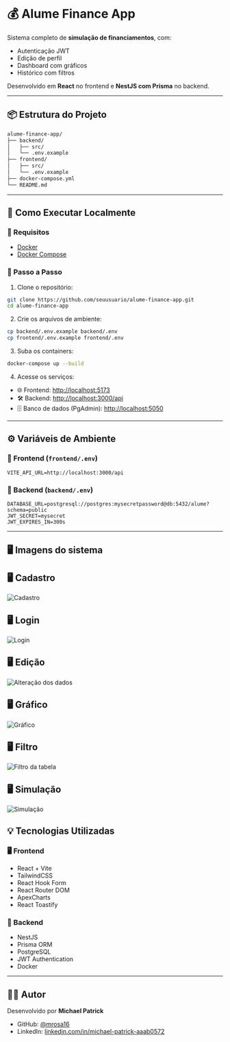 # 💰 Alume Finance App

Sistema completo de **simulação de financiamentos**, com:

- Autenticação JWT
- Edição de perfil
- Dashboard com gráficos
- Histórico com filtros


Desenvolvido em **React** no frontend e **NestJS com Prisma** no backend.

---

## 📦 Estrutura do Projeto

```bash
alume-finance-app/
├── backend/
│   ├── src/
│   └── .env.example
├── frontend/
│   ├── src/
│   └── .env.example
├── docker-compose.yml
└── README.md
```

---

## 🚀 Como Executar Localmente

### 🔧 Requisitos

- [Docker](https://www.docker.com/)
- [Docker Compose](https://docs.docker.com/compose/)

### 📝 Passo a Passo

1. Clone o repositório:

```bash
git clone https://github.com/seuusuario/alume-finance-app.git
cd alume-finance-app
```

2. Crie os arquivos de ambiente:

```bash
cp backend/.env.example backend/.env
cp frontend/.env.example frontend/.env
```

3. Suba os containers:

```bash
docker-compose up --build
```

4. Acesse os serviços:

- 🌐 Frontend: [http://localhost:5173](http://localhost:5173)
- 🛠️ Backend: [http://localhost:3000/api](http://localhost:3000/api)
- 🗄️ Banco de dados (PgAdmin): [http://localhost:5050](http://localhost:5050)

---

## ⚙️ Variáveis de Ambiente

### 📁 Frontend (`frontend/.env`)

```env
VITE_API_URL=http://localhost:3000/api
```

### 📁 Backend (`backend/.env`)

```env
DATABASE_URL=postgresql://postgres:mysecretpassword@db:5432/alume?schema=public
JWT_SECRET=mysecret
JWT_EXPIRES_IN=300s
```

---

## 🖥️ Imagens do sistema

## 🖥️ Cadastro

![Cadastro](/assets/cadastro.gif)

## 🖥️ Login

![Login](/assets/login.gif)

## 🖥️ Edição

![Alteração dos dados](/assets/edicao-estudante.gif)

## 🖥️ Gráfico

![Gráfico](/assets/graph.gif)

## 🖥️ Filtro

![Filtro da tabela](/assets/filtro.gif)

## 🖥️ Simulação

![Simulação](/assets/simulacao.gif)

## 💡 Tecnologias Utilizadas

### 🖥️ Frontend

- React + Vite
- TailwindCSS
- React Hook Form
- React Router DOM
- ApexCharts
- React Toastify

### 🧠 Backend

- NestJS
- Prisma ORM
- PostgreSQL
- JWT Authentication
- Docker

---

## 👨‍💼 Autor

Desenvolvido por **Michael Patrick**

- GitHub: [@mrosa16](https://github.com/mrosa16)
- LinkedIn: [linkedin.com/in/michael-patrick-aaab0572](https://www.linkedin.com/in/michael-patrick-aaab0572/)
